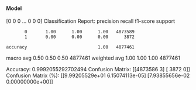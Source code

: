 #### Model
[0 0 0 ... 0 0 0]
Classification Report:
              precision    recall  f1-score   support

           0       1.00      1.00      1.00   4873589
           1       0.00      0.00      0.00      3872

    accuracy                           1.00   4877461
   macro avg       0.50      0.50      0.50   4877461
weighted avg       1.00      1.00      1.00   4877461

Accuracy: 0.9992055292702494
Confusion Matrix:
[[4873586       3]
 [   3872       0]]
Confusion Matrix (%):
[[9.99205529e+01 6.15074113e-05]
 [7.93855656e-02 0.00000000e+00]]
